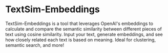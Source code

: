 # TextSim-Embeddings
TextSim-Embeddings is a tool that leverages OpenAI's embeddings to calculate and compare the semantic similarity between different pieces of text using cosine similarity. Input your text, generate embeddings, and see how closely related each text is based on meaning. Ideal for clustering, semantic search, and more!
